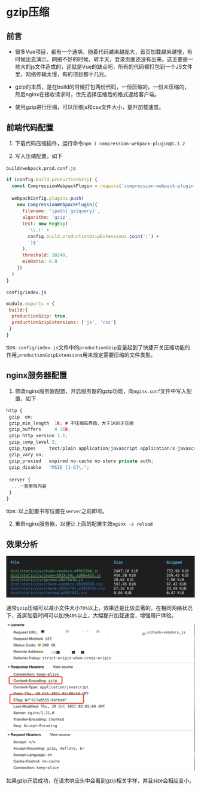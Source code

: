 
# gzip压缩

## 前言

- 很多Vue项目，都有一个通病，随着代码越来越庞大，首页加载越来越慢，有时候出去演示，网络不好的时候，转半天，登录页面还没有出来。这主要是一些大的js文件造成的，这就是Vue的缺点吧，所有的代码都打包到一个JS文件里，网络传输太慢，有的项目都十几兆。

- gzip的本质，是在build的时候打包两份代码，一份压缩的，一份未压缩的，然后nginx在接收请求时，优先选择压缩后的格式返给客户端。

- 使用gzip进行压缩，可以压缩js和css文件大小，提升加载速度。

## 前端代码配置

1. 下载代码压缩插件，运行命令`npm i compression-webpack-plugin@1.1.2`

2. 写入压缩配置，如下

`build/webpack.prod.conf.js`

```javascript
if (config.build.productionGzip) {
  const CompressionWebpackPlugin = require('compression-webpack-plugin')

  webpackConfig.plugins.push(
    new CompressionWebpackPlugin({
      filename: '[path].gz[query]',
      algorithm: 'gzip',
      test: new RegExp(
        '\\.(' +
        config.build.productionGzipExtensions.join('|') +
        ')$'
      ),
      threshold: 10240,
      minRatio: 0.8
    })
  )
}
```

`config/index.js`

```javascript
module.exports = {
 build:{
  productionGzip: true,
  productionGzipExtensions: ['js', 'css']
 }
}
```

tips: `config/index.js`文件中的`productionGzip`变量起到了快捷开关压缩功能的作用,`productionGzipExtensions`用来规定需要压缩的文件类型。

## nginx服务器配置

1. 修改nginx服务器配置，开启服务器的gzip功能，向`nginx.conf`文件中写入配置，如下

```javascript
http {
 gzip  on;
 gzip_min_length  1k; # 不压缩临界值，大于1K的才压缩
 gzip_buffers     4 16k;
 gzip_http_version 1.1;
 gzip_comp_level 2;
 gzip_types     text/plain application/javascript application/x-javascript text/javascript text/css application/xml application/xml+rss; # #进行压缩的文件类型
 gzip_vary on;
 gzip_proxied   expired no-cache no-store private auth;
 gzip_disable   "MSIE [1-6]\.";
 
 server {
  ...一些常规内容
 }
}
```

tips: 以上配置书写位置在`server`之前即可。

2. 重启nginx服务器，以便让上面的配置生效`nginx -s reload`

## 效果分析

![图片](/assets/images/1735744ec7df59f3.png)

通常`gzip`压缩可以减小文件大小`70%`以上，效果还是比较显著的，在相同网络状况下，首屏加载时间可以加快`40%`以上，大幅提升加载速度，增强用户体验。

![图片](/assets/images/1735746db1170442.png)

如果gzip开启成功，在请求响应头中会看到gzip相关字样，并且size会相应变小。
